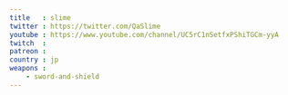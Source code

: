 ```yaml
---
title   : slime
twitter : https://twitter.com/QaSlime
youtube : https://www.youtube.com/channel/UC5rC1nSetfxPShiTGCm-yyA
twitch  :
patreon :
country : jp
weapons :
    - sword-and-shield
---
```

